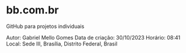 # bb.com.br
GitHub para projetos individuais 

Autor: Gabriel Mello Gomes
Data de criação: 30/10/2023
Horário: 08:41
Local: Sede III, Brasília, Distrito Federal, Brasil
